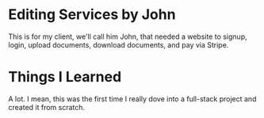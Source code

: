 # Editing Services by John
This is for my client, we'll call him John, that needed a website to signup, login, upload documents, download documents, and pay via Stripe. 

# Things I Learned
A lot. I mean, this was the first time I really dove into a full-stack project and created it from scratch. 